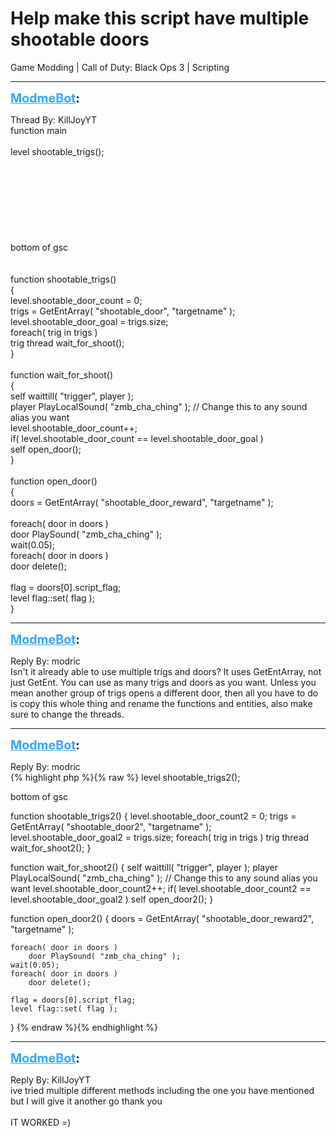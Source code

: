 # Help make this script have multiple shootable doors
Game Modding | Call of Duty: Black Ops 3 | Scripting

---
<strong style="font-size: 1.4em;"><span style="text-decoration: underline;text-decoration-color: #34a7f9;"><span style="color:#34a7f9;">ModmeBot</span></span>:</strong>

<p>Thread By: KillJoyYT<br />function main<br /><br /> level shootable_trigs();<br /> <br /> <br /> <br /> <br /> <br /> <br /> <br /> <br />bottom of gsc<br /> <br /><br />function shootable_trigs()<br />{<br />    level.shootable_door_count = 0; <br />    trigs = GetEntArray( &quot;shootable_door&quot;, &quot;targetname&quot; ); <br />    level.shootable_door_goal = trigs.size; <br />    foreach( trig in trigs )<br />        trig thread wait_for_shoot(); <br />}<br /> <br />function wait_for_shoot()<br />{<br />    self waittill( &quot;trigger&quot;, player ); <br />    player PlayLocalSound( &quot;zmb_cha_ching&quot; );   // Change this to any sound alias you want<br />    level.shootable_door_count++; <br />    if( level.shootable_door_count == level.shootable_door_goal )<br />        self open_door(); <br />}<br /> <br />function open_door()<br />{<br />    doors = GetEntArray( &quot;shootable_door_reward&quot;, &quot;targetname&quot; ); <br />    <br />    foreach( door in doors )<br />        door PlaySound( &quot;zmb_cha_ching&quot; ); <br />    wait(0.05); <br />    foreach( door in doors )<br />        door delete(); <br />    <br />    flag = doors[0].script_flag; <br />    level flag::set( flag ); <br />}</p>

---
<strong style="font-size: 1.4em;"><span style="text-decoration: underline;text-decoration-color: #34a7f9;"><span style="color:#34a7f9;">ModmeBot</span></span>:</strong>

<p>Reply By: modric<br />Isn&#39;t it already able to use multiple trigs and doors? It uses GetEntArray, not just GetEnt. You can use as many trigs and doors as you want. Unless you mean another group of trigs opens a different door, then all you have to do is copy this whole thing and rename the functions and entities, also make sure to change the threads.</p>

---
<strong style="font-size: 1.4em;"><span style="text-decoration: underline;text-decoration-color: #34a7f9;"><span style="color:#34a7f9;">ModmeBot</span></span>:</strong>

<p>Reply By: modric<br />{% highlight php %}{% raw %}
level shootable_trigs2();
 
 
 
 
 
 
 
 
bottom of gsc
 

function shootable_trigs2()
{
    level.shootable_door_count2 = 0; 
    trigs = GetEntArray( "shootable_door2", "targetname" ); 
    level.shootable_door_goal2 = trigs.size; 
    foreach( trig in trigs )
        trig thread wait_for_shoot2(); 
}
 
function wait_for_shoot2()
{
    self waittill( "trigger", player ); 
    player PlayLocalSound( "zmb_cha_ching" );   // Change this to any sound alias you want
    level.shootable_door_count2++; 
    if( level.shootable_door_count2 == level.shootable_door_goal2 )
        self open_door2(); 
}
 
function open_door2()
{
    doors = GetEntArray( "shootable_door_reward2", "targetname" ); 
    
    foreach( door in doors )
        door PlaySound( "zmb_cha_ching" ); 
    wait(0.05); 
    foreach( door in doors )
        door delete(); 
    
    flag = doors[0].script_flag; 
    level flag::set( flag ); 
}
{% endraw %}{% endhighlight %}
</p>

---
<strong style="font-size: 1.4em;"><span style="text-decoration: underline;text-decoration-color: #34a7f9;"><span style="color:#34a7f9;">ModmeBot</span></span>:</strong>

<p>Reply By: KillJoyYT<br />ive tried multiple different methods including the one you have mentioned but I will give it another go thank you<br /> <br />IT WORKED =)</p>
